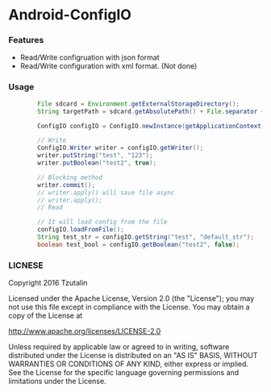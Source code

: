# Android-ConfigIO

### Features

* Read/Write configruation with json format
* Read/Write configuration with xml format. (Not done)

### Usage
```java
        File sdcard = Environment.getExternalStorageDirectory();
        String targetPath = sdcard.getAbsolutePath() + File.separator + "config.json";

        ConfigIO configIO = ConfigIO.newInstance(getApplicationContext(), targetPath);

        // Write
        ConfigIO.Writer writer = configIO.getWriter();
        writer.putString("test", "123");
        writer.putBoolean("test2", true);

        // Blocking method
        writer.commit();
        // writer.apply() will save file async
        // writer.apply();
        // Read

        // It will load config from the file
        configIO.loadFromFile();
        String test_str = configIO.getString("test", "default_str");
        boolean test_bool = configIO.getBoolean("test2", false);
```


### LICNESE
Copyright 2016 Tzutalin

Licensed under the Apache License, Version 2.0 (the "License");
you may not use this file except in compliance with the License.
You may obtain a copy of the License at

   http://www.apache.org/licenses/LICENSE-2.0

Unless required by applicable law or agreed to in writing, software
distributed under the License is distributed on an "AS IS" BASIS,
WITHOUT WARRANTIES OR CONDITIONS OF ANY KIND, either express or implied.
See the License for the specific language governing permissions and
limitations under the License.
